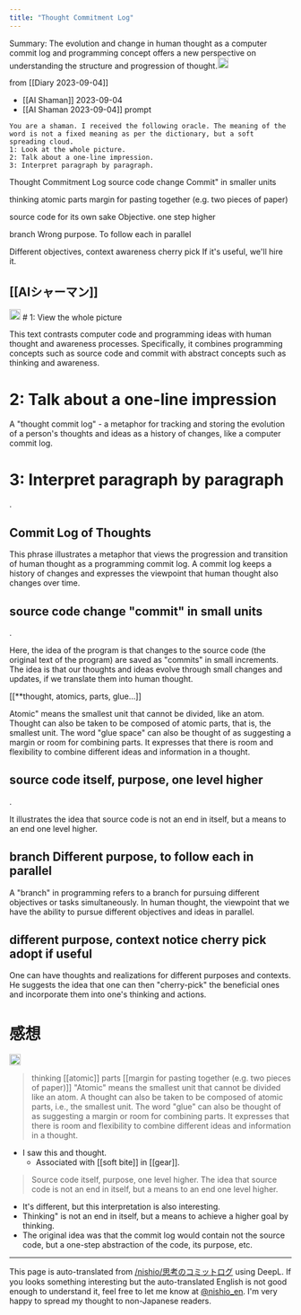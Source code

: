 ```yaml
---
title: "Thought Commitment Log"
---
```


Summary: The evolution and change in human thought as a computer commit log and programming concept offers a new perspective on understanding the structure and progression of thought.<img src='https://scrapbox.io/api/pages/nishio-en/gpt/icon' alt='gpt.icon' height="19.5"/>

from  [[Diary 2023-09-04]]
- [[AI Shaman]] 2023-09-04
- [[AI Shaman 2023-09-04]]
prompt

```
You are a shaman. I received the following oracle. The meaning of the word is not a fixed meaning as per the dictionary, but a soft spreading cloud.
1: Look at the whole picture.
2: Talk about a one-line impression.
3: Interpret paragraph by paragraph.
```


Thought Commitment Log
source code
change
Commit" in smaller units

thinking
atomic
parts
margin for pasting together (e.g. two pieces of paper)

source code
for its own sake
Objective.
one step higher

branch
Wrong purpose.
To follow each in parallel

Different objectives, context
awareness
cherry pick
If it's useful, we'll hire it.

## [[AIシャーマン]]
<img src='https://scrapbox.io/api/pages/nishio-en/gpt/icon' alt='gpt.icon' height="19.5"/>
# 1: View the whole picture

This text contrasts computer code and programming ideas with human thought and awareness processes. Specifically, it combines programming concepts such as source code and commit with abstract concepts such as thinking and awareness.

# 2: Talk about a one-line impression

A "thought commit log" - a metaphor for tracking and storing the evolution of a person's thoughts and ideas as a history of changes, like a computer commit log.

# 3: Interpret paragraph by paragraph
.

## Commit Log of Thoughts

This phrase illustrates a metaphor that views the progression and transition of human thought as a programming commit log. A commit log keeps a history of changes and expresses the viewpoint that human thought also changes over time.

## source code change "commit" in small units
.

Here, the idea of the program is that changes to the source code (the original text of the program) are saved as "commits" in small increments. The idea is that our thoughts and ideas evolve through small changes and updates, if we translate them into human thought.

[[**thought, atomics, parts, glue...]]

Atomic" means the smallest unit that cannot be divided, like an atom. Thought can also be taken to be composed of atomic parts, that is, the smallest unit. The word "glue space" can also be thought of as suggesting a margin or room for combining parts. It expresses that there is room and flexibility to combine different ideas and information in a thought.

## source code itself, purpose, one level higher
.

It illustrates the idea that source code is not an end in itself, but a means to an end one level higher.

## branch Different purpose, to follow each in parallel

A "branch" in programming refers to a branch for pursuing different objectives or tasks simultaneously. In human thought, the viewpoint that we have the ability to pursue different objectives and ideas in parallel.

## different purpose, context notice cherry pick adopt if useful

One can have thoughts and realizations for different purposes and contexts. He suggests the idea that one can then "cherry-pick" the beneficial ones and incorporate them into one's thinking and actions.

# 感想
<img src='https://scrapbox.io/api/pages/nishio-en/nishio/icon' alt='nishio.icon' height="19.5"/>

> thinking [[atomic]] parts [[margin for pasting together (e.g. two pieces of paper)]]
> "Atomic" means the smallest unit that cannot be divided like an atom. A thought can also be taken to be composed of atomic parts, i.e., the smallest unit. The word "glue" can also be thought of as suggesting a margin or room for combining parts. It expresses that there is room and flexibility to combine different ideas and information in a thought.
- I saw this and thought.
    - Associated with [[soft bite]] in [[gear]].

> Source code itself, purpose, one level higher.
> The idea that source code is not an end in itself, but a means to an end one level higher.
- It's different, but this interpretation is also interesting.
- Thinking" is not an end in itself, but a means to achieve a higher goal by thinking.
- The original idea was that the commit log would contain not the source code, but a one-step abstraction of the code, its purpose, etc.


---
This page is auto-translated from [/nishio/思考のコミットログ](https://scrapbox.io/nishio/思考のコミットログ) using DeepL. If you looks something interesting but the auto-translated English is not good enough to understand it, feel free to let me know at [@nishio_en](https://twitter.com/nishio_en). I'm very happy to spread my thought to non-Japanese readers.
